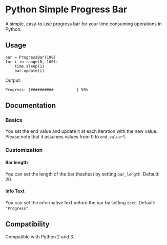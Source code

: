 # Python Simple Progress Bar

A simple, easy-to-use progress bar for your time consuming operations in Python.

## Usage
````
bar = ProgressBar(100)
for i in range(0, 100):
    time.sleep(1)
    bar.update(i)
````
Output:

````
Progress: [##########          ] 50%
````

## Documentation
### Basics
You set the end value and update it at each iteration with the new value. Please note that it assumes values from 0 to `end_value`-1.
### Customization
#### Bar length
You can set the length of the bar (hashes) by setting `bar_length`. Default: 20.
#### Info Text
You can set the informative text before the bar by setting `text`. Default: `"Progress"`.

## Compatibility
Compatible with Python 2 and 3.